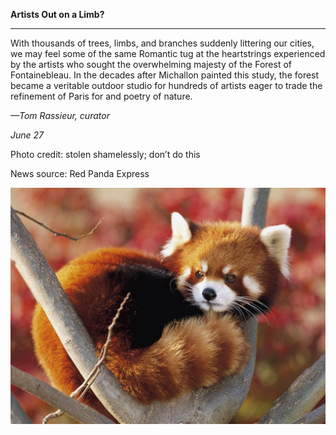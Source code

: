 **Artists Out on a Limb?**

****

With thousands of trees, limbs, and branches suddenly littering our cities, we may feel some of the same Romantic tug at the heartstrings experienced by the artists who sought the overwhelming majesty of the Forest of Fontainebleau. In the decades after Michallon painted this study, the forest became a veritable outdoor studio for hundreds of artists eager to trade the refinement of Paris for and poetry of nature.

*—Tom Rassieur, curator*

*June 27*

Photo credit: stolen shamelessly; don’t do this

News source: Red Panda Express

![](../images/NewsFlash_Rassieur_Trees.6.27EDIT.jpg)
